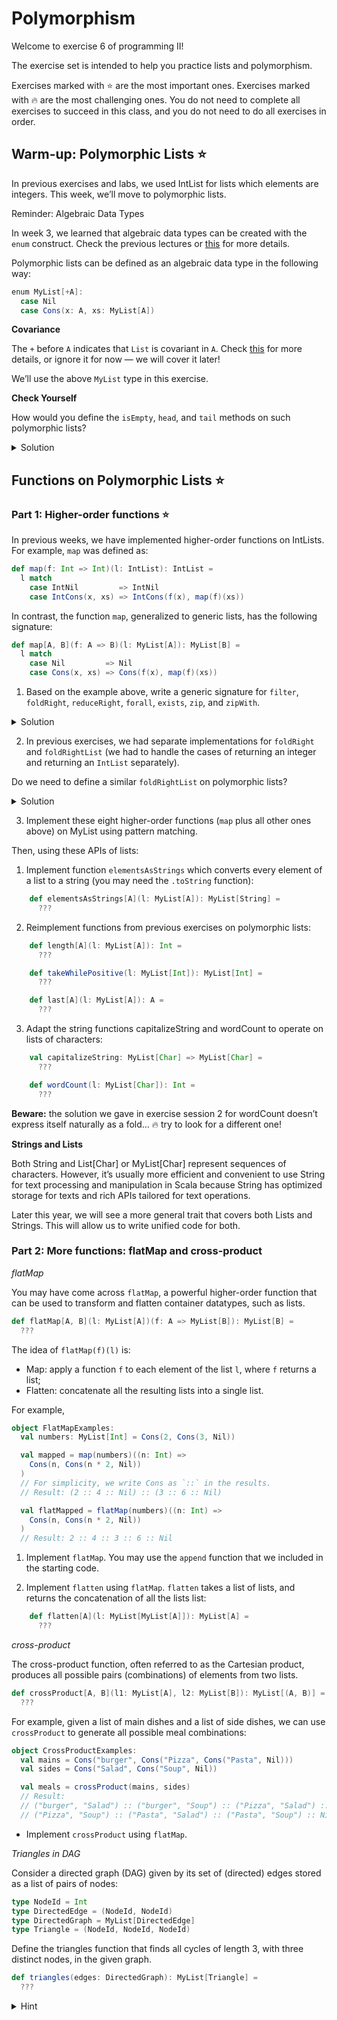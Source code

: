 # Polymorphism

Welcome to exercise 6 of programming II!

The exercise set is intended to help you practice lists and polymorphism.

Exercises marked with ⭐️ are the most important ones. Exercises marked with 🔥 are the most challenging ones. You do not need to complete all exercises to succeed in this class, and you do not need to do all exercises in order.

## Warm-up: Polymorphic Lists ⭐️

In previous exercises and labs, we used IntList for lists which elements are integers. This week, we’ll move to polymorphic lists.

Reminder: Algebraic Data Types

In week 3, we learned that algebraic data types can be created with the `enum` construct. Check the previous lectures or [this](https://docs.scala-lang.org/scala3/book/types-adts-gadts.html) for more details.

Polymorphic lists can be defined as an algebraic data type in the following way:
```scala
enum MyList[+A]:
  case Nil
  case Cons(x: A, xs: MyList[A])
```

**Covariance**

The `+` before `A` indicates that `List` is covariant in `A`. Check [this](https://docs.scala-lang.org/tour/variances.html) for more details, or ignore it for now — we will cover it later!

We’ll use the above `MyList` type in this exercise.

**Check Yourself**

How would you define the `isEmpty`, `head`, and `tail` methods on such polymorphic lists?

<details>
<summary> Solution</summary>

```scala
def isEmpty: Boolean = this match
  case Nil => true
  case _   => false

def head: A = this match
  case Nil        => throw EmptyListException()
  case Cons(x, _) => x

def tail: MyList[A] = this match
  case Nil         => throw EmptyListException()
  case Cons(_, xs) => xs
```
</details>

## Functions on Polymorphic Lists ⭐️

### Part 1: Higher-order functions ⭐️

In previous weeks, we have implemented higher-order functions on IntLists. For example, `map` was defined as:

```scala
def map(f: Int => Int)(l: IntList): IntList =
  l match
    case IntNil         => IntNil
    case IntCons(x, xs) => IntCons(f(x), map(f)(xs))
```

In contrast, the function `map`, generalized to generic lists, has the following signature:

```scala
def map[A, B](f: A => B)(l: MyList[A]): MyList[B] =
  l match
    case Nil         => Nil
    case Cons(x, xs) => Cons(f(x), map(f)(xs))
```

1. Based on the example above, write a generic signature for `filter`, `foldRight`, `reduceRight`, `forall`, `exists`, `zip`, and `zipWith`.
    
<details>
<summary> Solution </summary>

```scala
    def map[A, B](l: MyList[A])(f: A => B): MyList[B] =
      ???

    def filter[A](l: MyList[A])(p: A => Boolean): MyList[A] =
      ???

    def foldRight[A, B](l: MyList[A])(f: (A, B) => B, base: B): B =
      ???

    def reduceRight[A](l: MyList[A])(f: (A, A) => A): A =
      ???

    def forall[A](l: MyList[A])(p: A => Boolean): Boolean =
      ???

    def exists[A](l: MyList[A])(p: A => Boolean): Boolean =
      ???

    def zip[A, B](l1: MyList[A], l2: MyList[B]): MyList[(A, B)] =
      ???

    def zipWith[A, B, C](l1: MyList[A], l2: MyList[B])(op: (A, B) => C): MyList[C] =
      ???
```

</details>

2. In previous exercises, we had separate implementations for `foldRight` and `foldRightList` (we had to handle the cases of returning an integer and returning an `IntList` separately).

Do we need to define a similar `foldRightList` on polymorphic lists?

<details> 
<summary> Solution </summary>

    No, type variable B can be instantized to MyList[Int].

</details>

3. Implement these eight higher-order functions (`map` plus all other ones above) on MyList using pattern matching.

Then, using these APIs of lists:

1. Implement function `elementsAsStrings` which converts every element of a list to a string (you may need the `.toString` function):

```scala
    def elementsAsStrings[A](l: MyList[A]): MyList[String] =
      ???
```

2. Reimplement functions from previous exercises on polymorphic lists:

```scala
    def length[A](l: MyList[A]): Int =
      ???

    def takeWhilePositive(l: MyList[Int]): MyList[Int] =
      ???

    def last[A](l: MyList[A]): A =
      ???
```

3. Adapt the string functions capitalizeString and wordCount to operate on lists of characters:

```scala
    val capitalizeString: MyList[Char] => MyList[Char] =
      ???

    def wordCount(l: MyList[Char]): Int =
      ???
```
    
**Beware:** the solution we gave in exercise session 2 for wordCount doesn’t express itself naturally as a fold… 🔥 try to look for a different one!

**Strings and Lists**

Both String and List[Char] or MyList[Char] represent sequences of characters. However, it’s usually more efficient and convenient to use String for text processing and manipulation in Scala because String has optimized storage for texts and rich APIs tailored for text operations.

Later this year, we will see a more general trait that covers both Lists and Strings. This will allow us to write unified code for both.

### Part 2: More functions: flatMap and cross-product

*flatMap*

You may have come across `flatMap`, a powerful higher-order function that can be used to transform and flatten container datatypes, such as lists.

```scala
def flatMap[A, B](l: MyList[A])(f: A => MyList[B]): MyList[B] =
  ???
```

The idea of `flatMap(f)(l)` is:

- Map: apply a function `f` to each element of the list `l`, where `f` returns a list;
- Flatten: concatenate all the resulting lists into a single list.

For example,

```scala
object FlatMapExamples:
  val numbers: MyList[Int] = Cons(2, Cons(3, Nil))

  val mapped = map(numbers)((n: Int) =>
    Cons(n, Cons(n * 2, Nil))
  )
  // For simplicity, we write Cons as `::` in the results.
  // Result: (2 :: 4 :: Nil) :: (3 :: 6 :: Nil)

  val flatMapped = flatMap(numbers)((n: Int) =>
    Cons(n, Cons(n * 2, Nil))
  )
  // Result: 2 :: 4 :: 3 :: 6 :: Nil
```

1. Implement `flatMap`. You may use the `append` function that we included in the starting code.

2. Implement `flatten` using `flatMap`. `flatten` takes a list of lists, and returns the concatenation of all the lists list:

```scala
    def flatten[A](l: MyList[MyList[A]]): MyList[A] =
      ???
```

*cross-product*

The cross-product function, often referred to as the Cartesian product, produces all possible pairs (combinations) of elements from two lists.

```scala
def crossProduct[A, B](l1: MyList[A], l2: MyList[B]): MyList[(A, B)] =
  ???
```

For example, given a list of main dishes and a list of side dishes, we can use `crossProduct` to generate all possible meal combinations:

```scala
object CrossProductExamples:
  val mains = Cons("burger", Cons("Pizza", Cons("Pasta", Nil)))
  val sides = Cons("Salad", Cons("Soup", Nil))

  val meals = crossProduct(mains, sides)
  // Result:
  // ("burger", "Salad") :: ("burger", "Soup") :: ("Pizza", "Salad") ::
  // ("Pizza", "Soup") :: ("Pasta", "Salad") :: ("Pasta", "Soup") :: Nil
```

- Implement `crossProduct` using `flatMap`.

*Triangles in DAG*

Consider a directed graph (DAG) given by its set of (directed) edges stored as a list of pairs of nodes:

```scala
type NodeId = Int
type DirectedEdge = (NodeId, NodeId)
type DirectedGraph = MyList[DirectedEdge]
type Triangle = (NodeId, NodeId, NodeId)
```

Define the triangles function that finds all cycles of length 3, with three distinct nodes, in the given graph.

```scala
def triangles(edges: DirectedGraph): MyList[Triangle] =
  ???
```

<details> <summary> Hint </summary>

You can make use of flatMap, map and filter.

<details>

Each cycle should appear only once. For instance, given the edges:

```
Cons((1, 2), Cons((2, 3), Cons((3, 1), Nil)))
```

You should return exactly one of the three following possibilities:

```
(1, 2, 3), (2, 3, 1), (3, 1, 2)
```

You are free to decide which of the three you return.

## Option Type

In last week’s exercises, we use a custom type `LookupResult` for the result of looking up in a context:

```scala
enum LookupResult:
  case Ok(v: Int)
  case NotFound
```

It’s always good to explore the [Scala standard library](https://scala-lang.org/api/3.x/). After all, why use a custom type when there is something suitable in the standard library?

Can you find a suitable type for LookupResult?

One suitable choice is already given by the title: the [Option](https://scala-lang.org/api/3.x/scala/Option.html#) type!
<details><summary> Is there any other suitable container in the standard library? </summary>

[Tuple](https://scala-lang.org/api/3.x/scala/Tuple$.html#), [Either](https://scala-lang.org/api/3.x/scala/util/Either.html#).

</details>

### Part 1. Basic Usage

The basic usage of `Option` type is as the return type of functions that might not always return a valid value.

Implement `findFirstEvenNumber` to return the first even number in the list, or `None` if there isn’t one.

```scala
def findFirstEvenNumber(l: List[Int]): Option[Int] =
  ???
```

### Part 2. Drawing Parallels with List in Standard Library

Notice that `Option` also has `map`, `flatMap`, `filter` just like `List`. Do you know why?
<details><summary> Hint </summary>

An option is like a list with only one element.
</details>

In this part, we use the `List` (`scala.collection.immutable.List`) from the standard library.

You can compare the definition of `map`, `flatMap` and `filter` in [standard library `List` methods](https://scala-lang.org/api/3.x/scala/collection/immutable/List.html#) with [`Option`](https://scala-lang.org/api/3.x/scala/Option.html#)’s. Do the definitions line up? What’s the difference between the definitions on `scala.collection.immutable.List` and our custom polymorphic lists `poly.List`?

1. Implement `parseStringToInt` and `findSquareRoot`. Then, define `findSquartRootFromString` to chain these two functions to parse a string and find its square root.

```scala
    def parseStringToInt(s: String): Option[Int] =
      ???

    def findSquareRoot(n: Int): Option[Double] =
      ???

    def findSquareRootFromString(s: String): Option[Double] =
      ???
```

2.  🔜 Given a list of strings representing integers:

```scala

    val numberStrings: List[String] = List("1", "2", "star", "4")

```

Try to use `map` to convert them in integers. What issues do you face?

Now, use the member method `flatMap` of `scala.collection.immutable.List` and the `parseStringToInt` function to safely convert them.

```scala
    val numbers =
      TODO
```
**Check Yourself** 🔥

Can you do the same trick using our custom lists `poly.List` and definition of `flatMap` instead? Why?
<details><summary> Solution </summary>

No.

The fact that we can line up `List` and `Option` easily is because in the standard library, both `List` and `Option` are subtypes of `IterableOnce`, and signatures of useful methods make use of the supertype `InterableOnce`. For example, the signature of `flatMap` in `List` is `def flatMap[B](f: A => IterableOnce[B]): List[B]`.

We will cover this more advanced API at two points later in the course: first to introduce *comprehensions*, and then more generally *monads*.

## FoldLeft and Tail Recursion ⭐️

In Exercise 2, we learned about tail recursion.
Tail recursion is a special form of recursion where the recursive call is the last operation in the function, which allows the compiler to optimize the recursion by reusing the current function's stack frame for the next function call, effectively transforming the recursion into a loop, and therefore more stack memory efficient. 

### Sum

For example, `sum0` is not a tail recursive function:

```scala
def sum0(l: MyList[Int]): Int = l match
  case Nil         => 0
  case Cons(x, xs) => x + sum0(xs)
```

If you uncomment the test which tests `sum0` on a list with 50000 elements, it is very likely to fail on your machine due to stack overflow!

```scala
// test("sum0: large list"):
//   assertEquals(sum0(manyNumbers1), N)
```

Can you implement the sum algorithm using tail recursion?

```scala
def sum1(l: MyList[Int]): Int =
    // @tailrec // Uncomment this line.
    def sum(l: MyList[Int], acc: Int): Int =
        ???
    sum(l, 0)
```

In Scala, the `@tailrec` annotation is a directive for the compiler, indicating that the annotated method should be tail-recursive. If the method is not tail-recursive, the compiler will raise a compile-time error. 

### FoldLeft

Similar to `foldRight`, `foldLeft` processes the list from the leftmost (head) element to the rightmost element.

The main difference between foldLeft and foldRight is that foldLeft is typically implemented using tail recursion, while foldRight is the opposite.

1. Define `foldLeft`:

```scala
    // @tailrec // Uncomment this line.
    def foldLeft[A, B](l: MyList[A])(base: B, f: (B, A) => B): B =
      ???
```

2. Define `sum0Fold` using `foldRight`, define `sum1Fold` using `foldLeft`:

```scala
    def sum0Fold(l: MyList[Int]): Int =
      ???
    def sum1Fold(l: MyList[Int]): Int =
      ???
```

3. Reimplement `reverseAppend` using `foldLeft`:

```scala
    def reverseAppend[A](l1: MyList[A], l2: MyList[A]): MyList[A] =
      ???
```
4. Implement `countEven` and `totalLength` using `foldLeft`. `CountEven` takes a list of integers and returns the number of even integers in the list; `totalLength` takes a list of strings and return the sum of each string’s length.

```scala
    val countEven: MyList[Int] => Int =
      TODO

    val totalLength: MyList[String] => Int =
      TODO
```

## Currying and Composition

<details><summary> Reminder </summary>

You can check the previous exercises for currying and composition in Exercise 5: Higher-order Functions.
</details>

### CurriedZipWith

Use `map` and `zip` to implement the curried version `curriedZipWith` of `zipWith`.
<details><summary> Defining polymorphic function values </summary>

Reference: [Polymorphic Function Types](https://docs.scala-lang.org/scala3/reference/new-types/polymorphic-function-types.html).


```scala
// A polymorphic method:
def foo[A](xs: List[A]): List[A] = ???

// A polymorphic function value:
val bar = [A] => (xs: List[A]) => foo[A](xs)
```

`bar` has type `[A] => List[A] => List[A]`. This type describes function values which take a type `A` as a parameter, then take a list of type `List[A]`, and return a list of the same type `List[A]`.
</details>

```scala
val curriedZipWith =
  TODO
```

### Polymorphic Composition 🔥

1. In previous exercises we defined a function `compose` to compose functions `f: Int => Double` and `g: Double => String`. Generalize this function to arbitrary pairs of types, using polymorphic argument types.

2. What is the neutral element for the generalized `compose`?

3. In previous exercises, we defined `andLifter` and `notLifter` for functions on `Int`. To make it more general, we can define `andLifter` for functions of arbitrary input types:

```scala
def andLifter[A](f: A => Boolean, g: A => Boolean): A => Boolean =
  a => f(a) && g(a)
```

… and we can generalize further! Look at the following four functions; do they have anything in common?

```scala
def orLifter[A](f: A => Boolean, g: A => Boolean): A => Boolean =
  a => f(a) || g(a)
def sumLifter[A](f: A => Int, g: A => Int): A => Int =
  a => f(a) + g(a)
def listConcatLifter[A, B](f: A => MyList[B], g: A => MyList[B]): A => MyList[B] =
  a => f(a) ++ g(a)
```

Write a `binaryLifter` higher-order function to capture the common pattern above, and use it to rewrite all four lifters that we’ve seen up to this point.

```scala
def binaryLifter[A, B, C](op: (B, B) => C)(f: A => B, g: A => B): A => C =
  ???
```

```scala
def andLifter1[A](f: A => Boolean, g: A => Boolean) =
  ???

def orLifter1[A](f: A => Boolean, g: A => Boolean) =
  ???

def sumLifter1[A](f: A => Int, g: A => Int) =
  ???

def listConcatLifter1[A, B](f: A => MyList[B], g: A => MyList[B]) =
  ???
```

4. Similarly, we can implement a `unaryLifter` to generate lifters like `notLifter`. Can you tell which function `unaryLifter` essentially is?

## Proofs on lists

### Composition of maps ⭐️

Prove that the following equivalence holds by using inductive reasoning:

```scala 
∀ (l: List[T]), l.map(f).map(g) === l.map(f `andThen` g)
```

(∀ is short for “for all”, so the statement above says: “forall list `l` of type `List[T]`, `l.map(f).map(g)` equals `l.map(f `andThen` g)`”.)

Here are the relevant axioms for this proof:

1. `Nil.map(f) === Nil`
2. `(x :: xs).map(f) === f(x) :: (xs.map(f))`
3. ``(f `andThen` g)(x) === g(f(x))``

Be very precise in your proof:

-   Make sure to state what you want to prove, and what your induction hypothesis is, if any.
-   Clearly state which axiom you use at each step, and when/if you use the induction hypothesis.
-   Use only one axiom / hypothesis at each step: applying two axioms requires two steps.
-   Underline the part of each expression on which you apply the axiom or hypothesis at each step.

### A more complicated proof (FP midterm 2016)

We want to implement a function `sum(list: List[Int]): Int`, which returns the sum of the elements of a list of `Int`-s. We can easily specify that function as follows:

```
(1)  sum(Nil) === 0
(2)  sum(x :: xs) === x + sum(xs)
```

If we naively translate this specification into a Scala implementation, we end up with a non-tail-recursive function. Instead, we implement it using `foldLeft`:

```scala
def betterSum(list: List[Int]): Int =
  list.foldLeft(0)(add)

def add(a: Int, b: Int): Int = a + b
```

However, that implementation is not obviously correct anymore. We would like to *prove* that it is correct for all lists of integers. In other words, we want to prove that

```
list.foldLeft(0)(add) === sum(list)
```

for all lists of integers.

In addition to the specification of `sum` (axioms `1`-`2`), you may use the following axioms:

```
(3)  Nil.foldLeft(z)(f) === z
(4)  (x :: xs).foldLeft(z)(f) === xs.foldLeft(f(z, x))(f)
(5)  add(a, b) === a + b
(6)  a + b === b + a
(7)  (a + b) + c === a + (b + c)
(8)  a + 0 === a
```

Axioms 3-5 follow from the implementations of `foldLeft` and `add`. Axioms 6-8 encode well-known properties of `Int.+`: commutativity, associativity, and neutral element.

Your task: Prove the following lemma by structural induction:

```
∀ (l: List[Int]) (z: Int), l.foldLeft(z)(add) === z + sum(l)
```

From that lemma, we can (with the help of axioms 6 and 8) derive that the implementation of `betterSum` is correct by substituting `0` for `z` in the lemma. You are not asked to do that last bit.

### A hard proof on `foldLeft` and `foldRight` 🔥

We have now seen two list-traversal functions. One, from left to right, called `foldLeft`; and another, from right-to-left, called `foldRight`. In this exercise, we’ll see how to relate them to each other.

Let’s look back at the definitions of `foldLeft` and `foldRight`:

```scala
def foldLeft[A, B](base: B, f: (B, A) => B)(l: List[A]): B = l match
  case Nil         => base
  case Cons(x, xs) => foldLeft(f(base, x), f)(xs)

def foldRight[A, B](f: (A, B) => B, base: B)(l: List[A]): B = l match
  case Nil         => base
  case Cons(x, xs) => f(x, foldRight(f, base)(xs))
```

Let’s see what they have in common on a concrete example:

- Using the substitution method, reduce the expression `foldLeft(base, f)(a :: b :: c :: d :: Nil)` for an arbitrary function `f` and arbitrary values `a, b, c, d`. Similarly, reduce the expression `foldRight(g, base)(a :: b :: c :: d :: Nil)` for an arbitrary function `g` and arbitrary values `a, b, c, d`.
<details><summary> Solution </summary>

```
      foldLeft(base, f)(a :: b :: c :: d :: Nil)
    = foldLeft(f(base, a), f)(b :: c :: d :: Nil)
    = foldLeft(f(f(base, a), b), f)(c :: d :: Nil)
    = foldLeft(f(f(f(base, a), b), c), f)(d :: Nil)
    = foldLeft(f(f(f(f(base, a), b), c), d), f)(Nil)
    = f(f(f(f(base, a), b), c), d)
```

```
      foldRight(g, base)(a :: b :: c :: d :: Nil)
    = g(a, foldRight(g, base)(b :: c :: d :: Nil))
    = g(a, g(b, foldRight(g, base)(c :: d :: Nil)))
    = g(a, g(b, g(c, foldRight(g, base)(d :: Nil))))
    = g(a, g(b, g(c, g(d, foldRight(g, base)(Nil)))))
    = g(a, g(b, g(c, g(d, base))))
```
</details>

- Based on the example above, conjecture a relation between `foldLeft` and `foldRight`.
<details><summary> Solution </summary>

Given type `A` and `B`, for any list `l: List[A]` , base value `base: B` and function `f: (A, B) => B`, the result of `foldRight(f, base)(l)` is the same as `foldLeft(base, (x, y) => f(y, x))(reverse(l))`.

</details>

Now, let’s prove this property!

Similar to the above exercises, we can specify `foldLeft`, `foldRight` and `reverse` as follows:

```scala
(1) Nil.foldLeft(z)(f) === z
(2) (x :: xs).foldLeft(z)(f) === xs.foldLeft(f(z, x))(f)
(3) Nil.foldRight(f)(z) === z 
(4) (x :: xs).foldRight(f)(z) === f(x, xs.foldRight(f)(z))
(5) Nil.reverse === Nil 
(6) (x :: xs).reverse === xs.reverse ++ (x :: Nil)
(7) Nil ++ l === l
(8) (x :: xs) ++ l === x :: (xs ++ l)
```

**Your task**: Prove the following lemma (called `fold_left_rev_right`) by structural induction:

```scala
fold_left_rev_right: ∀ [A, B] (l: List[A]) (f: (A, B) => B) (z: B), 
  l.reverse.foldRight(f)(z) === l.foldLeft(z)((a: A, b: B) => f(b, a))
```

## Simple Stack Machine Interpreter 🔥

A stack machine uses a last-in, first-out (LIFO) stack to hold short-lived temporary values. Assume the values are integers, then a stack can be viewed as a list of integers:

```scala
type Stack = MyList[Int]
```

Most of a stack machine’s instructions assume that operands will be from the stack, and results placed in the stack. We consider a simple stack machine that only supports the following instructions:

- `Push(v)`: Push an integer `v` into the top of the stack;
- `Pop`: Pop out the top of the stack;
- `Add`, `Sub`, `Mul`, `Div`: Pop out the top two elements of the stack, use them as operands of the operation, then push the result back to the stack.

Exceptions:

- For `Div`, a `DividedByZeroException` exception should be thrown when the divisor is zero.
- A `NotEnoughOperandsInStackException` exception should be thrown when the stack doesn’t have enough values for any instruction.

A program is a list of instructions:

```scala
type Program = MyList[Instruction]
```

For example, consider the expression `A * (B - C) + (D + E)`, written in reverse Polish notation as `A B C - * D E + +`. Compiling and running this on a simple stack machine would take the form:

```
 Program         # stack contents (leftmost = top = most recent):
 Push(A)         #           A
 Push(B)         #     B     A
 Push(C)         # C   B     A
 Sub             #     B-C   A
 Mul             #           A*(B-C)
 Push(D)         #     D     A*(B-C)
 Push(E)         # E   D     A*(B-C)
 Add             #     D+E   A*(B-C)
 Add             #           A*(B-C)+(D+E)
```

(The example is taken from [Wikipedia](https://en.wikipedia.org/wiki/Stack_machine).)

In this section, your task is to implement a simple stack machine interpreter. That is, implement a `interpreteProg` method which takes an initial stack and a program, then returns the stack after execution of the program. You must use `foldLeft` to implement it.

```scala
def interpreteProg(stack: Stack, program: Program): Stack =
  foldLeft(program)(stack, interpreteInst)
/*+++
  ???
+++*/
```

To do so, you need to first implement the `interpreteInst` function which interprets only one instruction each time:

```scala
  def interpreteInst(stack: Stack, inst: Instruction): Stack =
    ???
```

## Specifications: from English to Code (SE exercise)

<details><summary> Writing (Simple) Pre-/Post-conditions in Scala </summary>

In Scala, it’s common to use [`require`](https://scala-lang.org/api/3.x/scala/Predef$.html#require-8ac) and [`ensuring`](https://scala-lang.org/api/3.x/scala/Predef$.html#require-8ac) to specify pre- and post-conditions for functions, respectively. The `require` method checks a given condition (usually an input validation) and throws an `IllegalArgumentException` if the condition is not met. On the other hand, `ensuring` is used to validate the result of a function. It takes a predicate that the result must satisfy, and if not, an assertion error is thrown.

For example:

```scala
val eps = 0.00001f

def sqrt(x: Double): Double = {
  require(x >= 0)
  Math.sqrt(x)
} ensuring (res =>
    (x - res * res) <= eps && (x - res * res) >= -eps
)
```

In this section, you will practice translating specification from English to code.

1. Translate “The list of integers `l` is sorted in ascending order” into code. (Note that it means every element in list `l` is less than or equal to the next element.)

2. Translate “The output of function `norm` is not-negative” into code, where function `norm` is:

```scala
    def norm(v: Vector2): Double =
      Math.sqrt(v.x * v.x + v.y * v.y).toFloat
```

3. Translate the grading policy of this course (can be found in [Overall Grade](https://cs-214.epfl.ch/info/policies-schedule/#overall-grade)) into a function `OverallGrade`:

```scala
    def OverallGrade(labScore: Double, midtermScore: Double, finalScore: Double): Double =
      ???
```

## Finding bugs by writing specifications (SE exercise)

Writing preconditions and post-conditions for each function can help identify bugs.

The following code defines a class `BankAccount` and associated operations `deposit`, `withdraw` and `transfer`:

```scala
protected class BankAccount(private var _balance: Double):
  import AccOpResult.*

  def balance = _balance

  private def updateBalance(amount: Double): AccOpResult =
    val oldBalance = balance
    _balance = amount
    Ok(oldBalance)

  /** Deposits the specified amount into the bank account.
    *
    * @param amount
    *   The amount to be deposited. Must be non-negative.
    */
  def deposit(amount: Double): AccOpResult = {
    updateBalance(balance + amount)
  }

  /** Withdraws the specified amount from the bank account.
    *
    * @param amount
    *   The amount to be withdrawn. Must be non-negative.
    */
  def withdraw(amount: Double): AccOpResult = {
    if balance >= amount then
      updateBalance(balance - amount)
    else
      InsufficientFund(balance)
  }

  /** Transfers the specified amount from this bank account to `that` bank
    * account.
    *
    * @param amount
    *   The amount to be transferred. Must be non-negative.
    */
  def transfer(that: BankAccount, amount: Double): (AccOpResult, AccOpResult) = {
    if this.balance >= amount then
      (this.withdraw(amount), that.deposit(amount))
    else
      (InsufficientFund(this.balance), Ok(that.balance))
  }
```

Type `AccOpResult` is used to memorize a “screenshot” of the balance before the operation and whether the operation is successful:

```scala
enum AccOpResult:
  case Ok(oldBalance: Double)
  case InsufficientFund(oldBalance: Double)
```

1. Write the preconditions and postconditions for function `deposit`, `withdraw` and `transfer` using `require` and `ensuring`.

2. Can you identify the bugs in the code that violate these conditions?